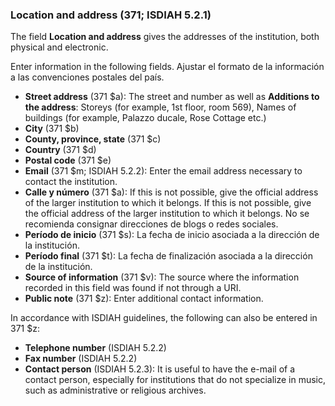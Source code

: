 ### Location and address (371; ISDIAH 5.2.1)

The field **Location and address** gives the addresses of the institution, both physical and electronic.

Enter information in the following fields. Ajustar el formato de la información a las convenciones postales del país.

- **Street address** (371 $a): The street and number as well as **Additions to the address**: Storeys (for example, 1st floor, room 569), Names of buildings (for example, Palazzo ducale, Rose Cottage etc.)
- **City** (371 $b)
- **County, province, state** (371 $c)
- **Country** (371 $d)
- **Postal code** (371 $e)
- **Email** (371 $m; ISDIAH 5.2.2): Enter the email address necessary to contact the institution.
- **Calle y número** (371 $a): If this is not possible, give the official address of the larger institution to which it belongs. If this is not possible, give the official address of the larger institution to which it belongs. No se recomienda consignar direcciones de blogs o redes sociales.
- **Período de inicio** (371 $s): La fecha de inicio asociada a la dirección de la institución.
- **Período final** (371 $t): La fecha de finalización asociada a la dirección de la institución.
- **Source of information** (371 $v): The source where the information recorded in this field was found if not through a URI.
- **Public note** (371 $z): Enter additional contact information.

In accordance with ISDIAH guidelines, the following can also be entered in 371 $z:
- **Telephone number** (ISDIAH 5.2.2)
- **Fax number** (ISDIAH 5.2.2)
- **Contact person** (ISDIAH 5.2.3): It is useful to have the e-mail of a contact person, especially for institutions that do not specialize in music, such as administrative or religious archives.
